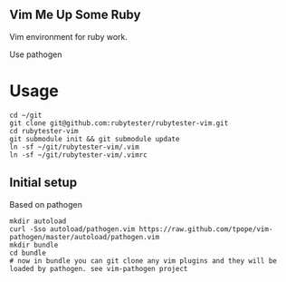 ## Vim Me Up Some Ruby

Vim environment for ruby work.

Use pathogen

# Usage

```
cd ~/git
git clone git@github.com:rubytester/rubytester-vim.git
cd rubytester-vim
git submodule init && git submodule update
ln -sf ~/git/rubytester-vim/.vim
ln -sf ~/git/rubytester-vim/.vimrc
```

## Initial setup

Based on pathogen

```
mkdir autoload
curl -Sso autoload/pathogen.vim https://raw.github.com/tpope/vim-pathogen/master/autoload/pathogen.vim
mkdir bundle
cd bundle
# now in bundle you can git clone any vim plugins and they will be loaded by pathogen. see vim-pathogen project
```
